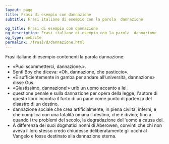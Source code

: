 ```yaml
---
layout: page
title: Frasi di esempio con dannazione 
subtitle: Frasi italiane di esempio con la parola  dannazione

og_title: Frasi di esempio con dannazione 
og_description: Frasi italiane di esempio con la parola  dannazione
og_type: website
permalink: /frasi/d/dannazione.html
---
```


Frasi italiane di esempio contenenti la parola dannazione:


- «Puoi scommetterci, dannazione.».
- Sentì Boy che diceva: «Oh, dannazione, che pasticcio».
- «È sufficientemente in gamba per andare all’università, dannazione» disse Gus.
- «Giustissimo, dannazione!» urlò un uomo accanto a lei.
- questione penale e sulla dannazione per opera della legge, l'autore di questo libro incontra il furto di un pane come punto di partenza del disastro di un destino.
- dannazione sociale che crea artificialmente, in piena civiltà, inferni, e che complica con una fatalità umana il destino, che è divino; fino a quando i tre problemi del secolo, la degradazione dell'uomo a causa del.
- A differenza dei suoi dogmatici nonni di Aberowen, convinti che chi non aveva il loro stesso credo chiudesse deliberatamente gli occhi al Vangelo e fosse destinato alla dannazione eterna.
